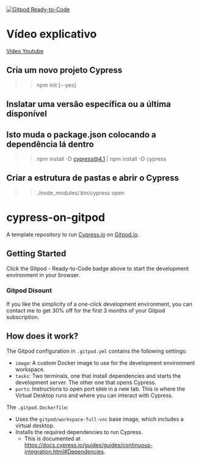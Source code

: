 [![Gitpod Ready-to-Code](https://img.shields.io/badge/Gitpod-Ready--to--Code-blue?logo=gitpod)](https://github.com/MarcosVP-Fatec/cypress-on-gitpod)

# Vídeo explicativo
[Vídeo Youtube](https://www.youtube.com/watch?v=gTRMuWCp8mE)

## Cria um novo projeto Cypress
>> npm init [--yes]
## Inslatar uma versão específica ou a última disponível
## Isto muda o package.json colocando a dependência lá dentro
>> npm install -D cypress@4.1 | npm install -D cypress
## Criar a estrutura de pastas e abrir o Cypress
>> ./node_modules/.bin/cypress open

# cypress-on-gitpod
A template repository to run [Cypress.io](https://www.cypress.io/) on [Gitpod.io](https://www.gitpod.io/).

## Getting Started

Click the Gitpod - Ready-to-Code badge above to start the development environment in your browser.

### Gitpod Disount

If you like the simplicity of a one-click development environment, you can contact me to get 30% off for the first 3 months of your Gitpod
subscription.

## How does it work?

The Gitpod configuration in `.gitpod.yml` contains the following settings:
* `image`: A custom Docker image to use for the development environment workspace.
* `tasks`: Two terminals, one that install dependencies and starts the development server. The other one that opens Cypress.
* `ports`: Instructions to open port `6080` in a new tab. This is where the Virtual Desktop runs and where you can interact with Cypress.

The `.gitpod.Dockerfile`:
* Uses the `gitpod/workspace-full-vnc` base image, which includes a virtual desktop.
* Installs the required dependencies to run Cypress.
    * This is documented at https://docs.cypress.io/guides/guides/continuous-integration.html#Dependencies.
